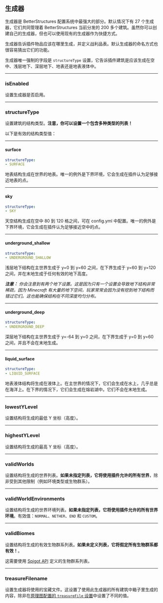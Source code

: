 ## 生成器

生成器是 BetterStructures 配置系统中最强大的部分。默认情况下有 27 个生成器，它们共同管理着 BetterStructures 当前分发的 200 多个建筑。虽然你可以创建自己的生成器，但也可以使用现有的生成器作为快捷方式。

生成器告诉插件物品应该在哪里生成，并定义战利品表。默认生成器的命名方式也很容易猜出它们的功能。

生成器唯一强制的字段是 `structureType` 设置，它告诉插件建筑是应该生成在空中、浅层地下、深层地下、地表还是地表液体中。

***

### isEnabled

设置生成器是否启用。

***

### structureType

设置建筑的结构类型。**注意，你可以设置一个包含多种类型的列表！**

以下是有效的结构类型值：

***

#### surface

```yml
structureType:
- SURFACE
```

地表结构生成在世界的地表。唯一的例外是下界环境，它会生成在插件认为足够接近地表的点。

***

#### sky

```yml
structureType:
- SKY
```

天空结构生成在空中 80 到 120 格之间，可在 config.yml 中配置。唯一的例外是下界环境，它会生成在插件认为足够接近空中的点。

***

#### underground_shallow

```yml
structureType:
- UNDERGROUND_SHALLOW
```

浅层地下结构在主世界生成于 y=0 到 y=60 之间，在下界生成于 y=60 到 y=120 之间，并在末地生成于任何有效的地下高度。

_**注意：** 你会注意到有两个地下设置。这是因为只有一个设置会导致地下结构非常稀疏，因为 Minecraft 有大量的地下空间，玩家常常会因为没有挖到地下结构而错过它们。这也能确保结构在不同深度均匀分布。_

***

#### underground_deep

```yml
structureType:
- UNDERGROUND_DEEP
```

深层地下结构在主世界生成于 y=-64 到 y=0 之间，在下界生成于 y=0 到 y=60 之间，并且不会在末地生成。

***

#### liquid_surface

```yml
structureType:
- LIQUID_SURFACE
```

地表液体结构将生成在液体上。在主世界的情况下，它们会生成在水上，几乎总是在海洋上。在下界的情况下，它们会生成在熔岩湖中。它们不会在末地生成。

***

### lowestYLevel

设置结构将生成的最低 Y 坐标（高度）。

***

### highestYLevel

设置结构将生成的最高 Y 坐标（高度）。

***

### validWorlds

设置结构将生成的世界列表。**如果未指定列表，它将使用插件允许的所有世界**，除非受到其他限制（例如环境类型或生物群系）。

***

### validWorldEnvironments

设置结构将生成的世界环境列表。**如果未指定列表，它将使用插件允许的所有世界环境**。有效值：`NORMAL`、`NETHER`、`END` 和 `CUSTOM`。

***

### validBiomes

设置结构将生成的有效生物群系列表。**如果未定义列表，它将假定所有生物群系都有效！**。

这需要使用 [Spigot API](https://hub.spigotmc.org/javadocs/spigot/org/bukkit/block/Biome.html) 定义的生物群系列表。

***

### treasureFilename

设置生成器将使用的宝藏文件。这设置了使用此生成器的所有建筑中箱子里生成的内容，除非在[原理图配置的 `treasureFile` 设置]($language$/betterstructures/creating_structures.md&section=treasurefile)中设置了不同的值。
